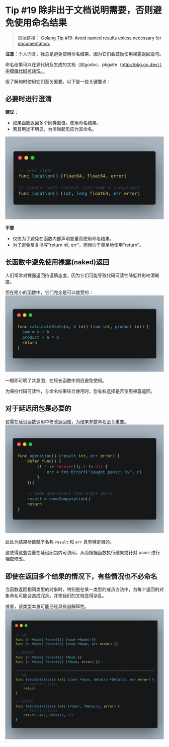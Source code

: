 # Tip #19 除非出于文档说明需要，否则避免使用命名结果

>  原始链接：[ Golang Tip #19: Avoid named results unless necessary for documentation.](https://twitter.com/func25/status/1757024709605265674)
>

**注意**：个人而言，我总是避免使用命名结果，因为它们会鼓励使用裸露返回语句。

命名结果可以在源代码及生成的文档（如godoc、pkgsite（http://pkg.go.dev））中增强代码可读性。

但了解何时使用它们至关重要，以下是一些关键要点：

## 必要时进行澄清

**建议**：
- 如果函数返回多个同类型值，使用命名结果。
- 若其用途不明显，为清晰起见应为其命名。

![](./images/019/1.png)

**不要**

- 仅仅为了避免在函数内部声明变量而使用命名结果。
- 为了避免反复书写“return nil, err”，而倾向于简单地使用“return”。

## 长函数中避免使用裸露(naked)返回
人们常常对裸露返回持谨慎态度，因为它们可能导致代码可读性降低并影响清晰度。

但在短小的函数中，它们完全是可以接受的：
![](./images/019/2.png)

一眼即可明了其意图，在较长函数中则应避免使用。

为保持代码可读性，与命名结果结合使用时，您有权选择是否使用裸露返回。

## 对于延迟闭包是必要的
若需在延迟函数调用中修改返回值，为结果参数命名至关重要。
![](./images/019/3.png)

此处为结果参数赋予名称 `result` 和 `err` 具有特定目的。

这使得这些变量在延迟闭包内可访问，从而根据函数执行结果或针对 panic 进行相应修改。

## 即使在返回多个结果的情况下，有些情况也不必命名
当函数返回相同类型的对象时，特别是在某一类型的成员方法中，为每个返回的对象命名可能会造成冗余，并使我们的文档显得杂乱。

或者，该类型本身可能已经具有自解释性。
![](./images/019/4.png)`